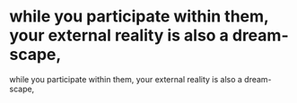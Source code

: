 # while you participate within them, your external reality is also a dream-scape,

while you participate within them, your external reality is also a dream-scape,